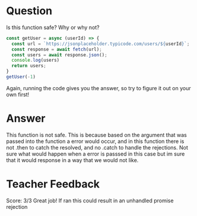 # Question

Is this function safe? Why or why not?

```js
const getUser = async (userId) => {
  const url = `https://jsonplaceholder.typicode.com/users/${userId}`;
  const response = await fetch(url);
  const users = await response.json();
  console.log(users)
  return users;
}
getUser(-1)
```

Again, running the code gives you the answer, so try to figure it out on your own first!

# Answer
This function is not safe. This is because based on the argument that was passed into the function a error would occur, and in this function there is not .then to catch the resolved, and no .catch to handle the rejections. Not sure what would happen when a error is passsed in this case but im sure that it would response in a way that we would not like. 

# Teacher Feedback
Score: 3/3
Great job! 
If ran this could result in an unhandled promise rejection